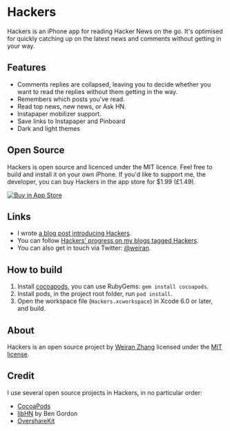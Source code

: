 # Hackers

Hackers is an iPhone app for reading Hacker News on the go. It's optimised for quickly catching up on the latest news and comments without getting in your way.

## Features

* Comments replies are collapsed, leaving you to decide whether you want to read the replies without them getting in the way.
* Remembers which posts you've read.
* Read top news, new news, or Ask HN.
* Instapaper mobilizer support.
* Save links to Instapaper and Pinboard
* Dark and light themes

## Open Source

Hackers is open source and licenced under the MIT licence. Feel free to build and install it on your own iPhone. If you'd like to support me, the developer, you can buy Hackers in the app store for $1.99 (£1.49).

[![Buy in App Store][2]][1]

[1]: https://itunes.apple.com/gb/app/hackers-hacker-news-reading/id603503901?at=11l4G8&ct=github
[2]: http://i.imgur.com/oRdf2WM.png

## Links

* I wrote [a blog post introducing Hackers](http://weiran.co/blog/2013/3/hackers-a-hacker-news-app-for-iphone). 
* You can follow [Hackers' progress on my blogs tagged Hackers](http://weiran.co/?tag=hackers).
* You can also get in touch via Twitter: [@weiran](https://twitter.com/weiran).

## How to build

1. Install [cocoapods](http://cocoapods.org/), you can use RubyGems: `gem install cocoapods`.
2. Install pods, in the project root folder, run `pod install`.
3. Open the workspace file (`Hackers.xcworkspace`) in Xcode 6.0 or later, and build.

## About

Hackers is an open source project by [Weiran Zhang](http://weiranzhang.com) licensed under the [MIT license](http://opensource.org/licenses/MIT).

## Credit

I use several open source projects in Hackers, in no particular order:

* [CocoaPods](https://github.com/CocoaPods/CocoaPods)
* [libHN](https://github.com/bennyguitar/libHN) by Ben Gordon
* [OvershareKit](https://github.com/overshare/overshare-kit)
